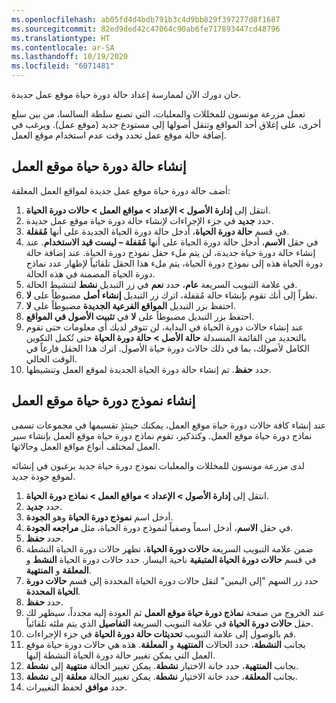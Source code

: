 ```yaml
---
ms.openlocfilehash: ab05fd4d4bdb791b3c4d9bb829f397277d8f1687
ms.sourcegitcommit: 82ed9ded42c47064c90ab6fe717893447cd48796
ms.translationtype: HT
ms.contentlocale: ar-SA
ms.lasthandoff: 10/19/2020
ms.locfileid: "6071481"
---
```

حان دورك الآن لممارسة إعداد حالة دورة حياة موقع عمل جديدة. 

تعمل مزرعة مونسون للمخللات والمعلبات، التي تصنع سلطة السالسا، من بين سلع أخرى، على إغلاق أحد المواقع وتنقل أصولها إلى مستودع جديد (موقع عمل). ويرغب في إضافة حالة موقع عمل تحدد وقت عدم استخدام موقع العمل.

## <a name="create-a-functional-location-lifecycle-state"></a>إنشاء حالة دورة حياة موقع العمل
أضف حالة دورة حياة موقع عمل جديدة لمواقع العمل المغلقة:

1.  انتقل إلى **إدارة الأصول > الإعداد > مواقع العمل > حالات دورة الحياة**.
2.  حدد **جديد** في جزء الإجراءات لإنشاء حالة دورة حياة موقع عمل جديدة.
3.  في قسم **حالة دورة الحياة**، أدخل حالة دورة الحياة الجديدة على أنها **مُقفلة**.
4.  في حقل **الاسم**، أدخل حالة دورة الحياة على أنها **مُقفلة – ليست قيد الاستخدام**. عند إنشاء حالة دورة حياة جديدة، لن يتم ملء حقل نموذج دورة الحياة. عند إضافة حالة دورة الحياة هذه إلى نموذج دورة الحياة، يتم ملء هذا الحقل تلقائياً لإظهار عدد نماذج دورة الحياة المضمنة في هذه الحالة. 
6.  في علامة التبويب السريعة **عام**، حدد **نعم** في زر التبديل **نشط** لتنشيط الحالة.
7.  نظراً إلى أنك تقوم بإنشاء حالة مُقفلة، اترك زر التبديل **إنشاء أصل** مضبوطاً على **لا**.
8.  احتفظ بزر التبديل **المواقع الفرعية الجديدة** مضبوطاً على **لا**.
9.  احتفظ بزر التبديل مضبوطاً على **لا** في **تثبيت الأصول في المواقع**. 
10. عند إنشاء حالات دورة الحياة في البداية، لن تتوفر لديك أي معلومات حتى تقوم بالتحديد من القائمة المنسدلة **حالة الأصل > حالة دورة الحياة** حتى تُكمل التكوين الكامل لأصولك، بما في ذلك حالات دورة حياة الأصول. اترك هذا الحقل فارغاً في الوقت الحالي. 
11. حدد **حفظ**. تم إنشاء حالة دورة الحياة الجديدة لموقع العمل وتنشيطها.

## <a name="create-a-functional-location-lifecycle-model"></a>إنشاء نموذج دورة حياة موقع العمل

عند إنشاء كافة حالات دورة حياة موقع العمل، يمكنك حينئذٍ تقسيمها في مجموعات تسمى نماذج دورة حياة موقع العمل. وكتذكير، تقوم نماذج دورة حياة موقع العمل بإنشاء سير العمل لمختلف أنواع مواقع العمل وحالاتها. 

لدى مزرعة مونسون للمخللات والمعلبات نموذج دورة حياة جديد يرغبون في إنشائه لموقع جودة جديد. 

1. انتقل إلى **إدارة الأصول > الإعداد > مواقع العمل > نماذج دورة الحياة**.
2. حدد **جديد‏‎**.
3. أدخل اسم **نموذج دورة الحياة** وهو **الجودة**.
4. في حقل **الاسم**، أدخل اسماً وصفياً لنموذج دورة الحياة، مثل **مراجعه الجودة**.
5. حدد **حفظ**.
5. ضمن علامة التبويب السريعة **حالات دورة الحياة**، تظهر حالات دورة الحياة النشطة في قسم **حالات دورة الحياة المتبقية** ناحية اليسار. حدد حالات دورة الحياة **النشط** و **‏‫المعلقة‬** و **المنتهية**.
6. حدد زر السهم "إلى اليمين" لنقل حالات دورة الحياة المحددة إلى قسم **حالات دورة الحياة المحددة**. 
7. حدد **حفظ**. 
8. عند الخروج من صفحة **نماذج دورة حياة موقع العمل** ثم العودة إليه مجدداً، سيظهر لك حقل **حالات دورة الحياة** في علامة التبويب السريعة **التفاصيل** الذي يتم ملئه تلقائياً. 
8. قم بالوصول إلى علامة التبويب **تحديثات حالة دورة الحياة** في جزء الإجراءات.
9. بجانب **النشطة**، حدد الحالات **‏‫المنتهية‬** و **المعلقة**. هذه هي حالات دورة حياة موقع العمل التي يمكن تغيير حالة دورة الحياة النشطة إليها.
10. بجانب **المنتهية**، حدد خانة الاختيار **نشطة**. يمكن تغيير الحالة **منتهية** إلى **نشطة**.
11. بجانب **المعلقة**، حدد خانة الاختيار **نشطة**. يمكن تغيير الحالة **معلقة** إلى **نشطة**.
12. حدد **موافق** لحفظ التغييرات.


